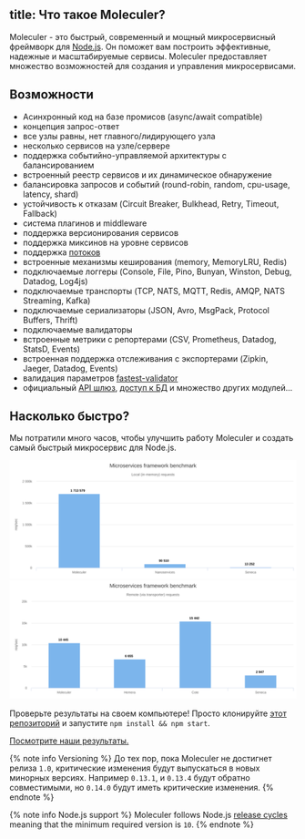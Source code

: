 title: Что такое Moleculer?
---
Moleculer - это быстрый, современный и мощный микросервисный фреймворк для [Node.js](https://nodejs.org/en/). Он поможет вам построить эффективные, надежные и масштабируемые сервисы. Moleculer предоставляет множество возможностей для создания и управления микросервисами.

## Возможности

- Асинхронный код на базе промисов (async/await compatible)
- концепция запрос-ответ
- все узлы равны, нет главного/лидирующего узла
- несколько сервисов на узле/сервере
- поддержка событийно-управляемой архитектуры с балансированием
- встроенный реестр сервисов и их динамическое обнаружение
- балансировка запросов и событий (round-robin, random, cpu-usage, latency, shard)
- устойчивость к отказам (Circuit Breaker, Bulkhead, Retry, Timeout, Fallback)
- система плагинов и middleware
- поддержка версионирования сервисов
- поддержка миксинов на уровне сервисов
- поддержка [потоков](https://nodejs.org/dist/latest-v10.x/docs/api/stream.html)
- встроенные механизмы кеширования (memory, MemoryLRU, Redis)
- подключаемые логгеры (Console, File, Pino, Bunyan, Winston, Debug, Datadog, Log4js)
- подключаемые транспорты (TCP, NATS, MQTT, Redis, AMQP, NATS Streaming, Kafka)
- подключаемые сериализаторы (JSON, Avro, MsgPack, Protocol Buffers, Thrift)
- подключаемые валидаторы
- встроенные метрики с репортерами (CSV, Prometheus, Datadog, StatsD, Events)
- встроенная поддержка отслеживания с экспортерами (Zipkin, Jaeger, Datadog, Events)
- валидация параметров [fastest-validator](https://github.com/icebob/fastest-validator)
- официальный [API шлюз](https://github.com/moleculerjs/moleculer-web), [доступ к БД](https://github.com/moleculerjs/moleculer-db) и множество других модулей...

## Насколько быстро?

Мы потратили много часов, чтобы улучшить работу Moleculer и создать самый быстрый микросервис для Node.js.

[![Локальный Benchmark](assets/benchmark/benchmark_local.svg)](http://cloud.highcharts.com/show/utideti) [![Удаленный Benchmark](assets/benchmark/benchmark_remote.svg)](http://cloud.highcharts.com/show/abyfite)

Проверьте результаты на своем компьютере! Просто клонируйте [этот репозиторий](https://github.com/icebob/microservices-benchmark) и запустите `npm install && npm start`.

[Посмотрите наши результаты.](benchmark.html)

{% note info Versioning %}
До тех пор, пока Moleculer не достигнет релиза `1.0`, критические изменения будут выпускаться в новых минорных версиях. Например `0.13.1`, и `0.13.4` будут обратно совместимыми, но `0.14.0` будут иметь критические изменения.
{% endnote %}


{% note info Node.js support %}
Moleculer follows Node.js [release cycles](https://nodejs.org/en/about/releases/) meaning that the minimum required version is `10`.
{% endnote %}
